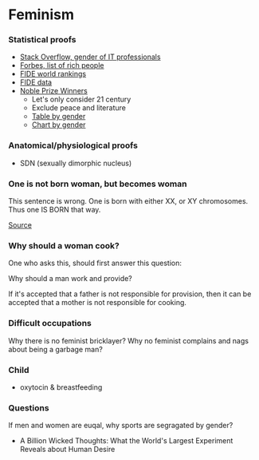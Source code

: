 # Feminism

### Statistical proofs

- [Stack Overflow, gender of IT professionals](https://insights.stackoverflow.com/survey/2021#section-demographics-gender)
- [Forbes, list of rich people](https://www.forbes.com/real-time-billionaires/)
- [FIDE world rankings](https://en.wikipedia.org/wiki/FIDE_world_rankings)
- [FIDE data](https://ratings.fide.com/rankings.phtml)
- [Noble Prize Winners](https://www.nobelprize.org/prizes/lists/all-nobel-prizes/)
  - Let's only consider 21 century
  - Exclude peace and literature
  - [Table by gender](https://stats.areppim.com/stats/stats_nobel_sexxcat.htm)
  - [Chart by gender](https://www.statista.com/chart/2805/nobel-prize-winners-by-gender/)

### Anatomical/physiological proofs

- SDN (sexually dimorphic nucleus)

### One is not born woman, but becomes woman

This sentence is wrong. One is born with either XX, or XY chromosomes. Thus one IS BORN that way.


[Source](https://en.wikipedia.org/wiki/The_Second_Sex)

### Why should a woman cook?

One who asks this, should first answer this question:   

Why should a man work and provide?

If it's accepted that a father is not responsible for provision, then it can be accepted that a mother is not responsible for cooking.

### Difficult occupations

Why there is no feminist bricklayer?
Why no feminist complains and nags about being a garbage man?

### Child

- oxytocin & breastfeeding

### Questions
If men and women are euqal, why sports are segragated by gender? 


- A Billion Wicked Thoughts: What the World's Largest Experiment Reveals about Human Desire
